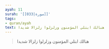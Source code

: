 ```yaml
---
ayah: 11
surah: '[[033|سورة]]'
tags:
- quran/ayah
text: هنالك ابتلي المؤمنون وزلزلوا زلزالا شديدا
---
```

> هنالك ابتلي المؤمنون وزلزلوا زلزالا شديدا
